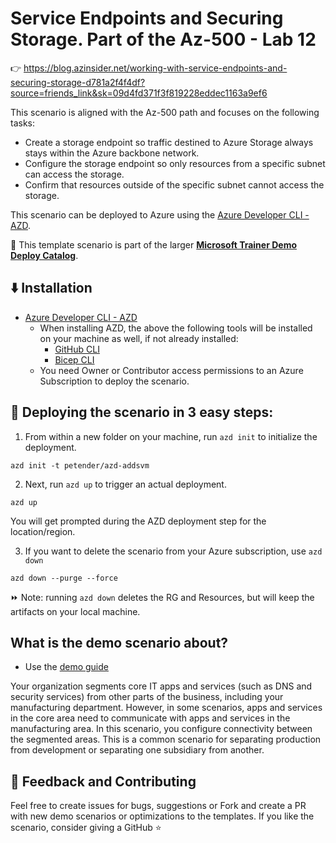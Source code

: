 # Service Endpoints and Securing Storage. Part of the Az-500 - Lab 12

👉 https://blog.azinsider.net/working-with-service-endpoints-and-securing-storage-d781a2f4f4df?source=friends_link&sk=09d4fd371f3f819228eddec1163a9ef6


This scenario is aligned with the Az-500 path and focuses on the following tasks:
 - Create a storage endpoint so traffic destined to Azure Storage always stays within the Azure backbone network.
 - Configure the storage endpoint so only resources from a specific subnet can access the storage.
 - Confirm that resources outside of the specific subnet cannot access the storage.

This scenario can be deployed to Azure using the [Azure Developer CLI - AZD](https://learn.microsoft.com/en-us/azure/developer/azure-developer-cli/overview). 

💪 This template scenario is part of the larger **[Microsoft Trainer Demo Deploy Catalog](https://aka.ms/trainer-demo-deploy)**.

## ⬇️ Installation
- [Azure Developer CLI - AZD](https://learn.microsoft.com/en-us/azure/developer/azure-developer-cli/install-azd)
    - When installing AZD, the above the following tools will be installed on your machine as well, if not already installed:
        - [GitHub CLI](https://cli.github.com)
        - [Bicep CLI](https://learn.microsoft.com/en-us/azure/azure-resource-manager/bicep/install)
    - You need Owner or Contributor access permissions to an Azure Subscription to  deploy the scenario.

## 🚀 Deploying the scenario in 3 easy steps:

1. From within a new folder on your machine, run `azd init` to initialize the deployment.
```
azd init -t petender/azd-addsvm
```
2. Next, run `azd up` to trigger an actual deployment.
```
azd up
```
You will get prompted during the AZD deployment step for the location/region.

3. If you want to delete the scenario from your Azure subscription, use `azd down`
```
azd down --purge --force
```

⏩ Note: running `azd down` deletes the RG and Resources, but will keep the artifacts on your local machine.

## What is the demo scenario about?

- Use the [demo guide](https://github.com/daverendon/azd-service-endpoints-and-securing-storage/blob/main/demoguide/demoguide.md)

Your organization segments core IT apps and services (such as DNS and security services) from other parts of the business, including your manufacturing department. However, in some scenarios, apps and services in the core area need to communicate with apps and services in the manufacturing area. In this scenario, you configure connectivity between the segmented areas. This is a common scenario for separating production from development or separating one subsidiary from another.


## 💭 Feedback and Contributing
Feel free to create issues for bugs, suggestions or Fork and create a PR with new demo scenarios or optimizations to the templates. 
If you like the scenario, consider giving a GitHub ⭐
 

